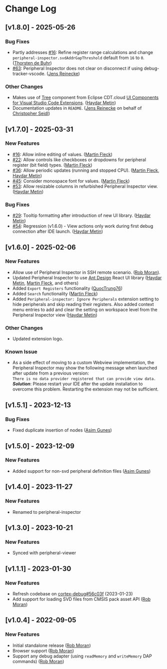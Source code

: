 # Change Log

## [v1.8.0] - 2025-05-26

### Bug Fixes

- Partly addresses [#16](https://github.com/eclipse-cdt-cloud/vscode-peripheral-inspector/issues/60): Refine register range calculations and change `peripheral-inspector.svdAddrGapThreshold` default from `16` to `0`. ([Thorsten de Buhr](https://github.com/thorstendb-ARM/))
- [#63](https://github.com/eclipse-cdt-cloud/vscode-peripheral-inspector/issues/63): Peripheral Inspector does not clear on disconnect if using debug-tracker-vscode. ([Jens Reinecke](https://github.com/jreineckearm))

### Other Changes

- Makes use of [Tree](https://github.com/eclipse-cdt-cloud/vscode-ui-components/tree/main/src/tree) component from Eclipse CDT.cloud [UI Components for Visual Studio Code Extensions](https://github.com/eclipse-cdt-cloud/vscode-ui-components). ([Haydar Metin](https://github.com/haydar-metin))
- Documentation updates in `README`. ([Jens Reinecke](https://github.com/jreineckearm) on behalf of [Christopher Seidl](https://github.com/KeilChris))

## [v1.7.0] - 2025-03-31

### New Features

- [#16](https://github.com/eclipse-cdt-cloud/vscode-peripheral-inspector/issues/16): Allow inline editing of values. ([Martin Fleck](https://github.com/martin-fleck-at))
- [#22](https://github.com/eclipse-cdt-cloud/vscode-peripheral-inspector/issues/22): Allow controls like checkboxes or dropdowns for peripheral register (bit field) types. ([Martin Fleck](https://github.com/martin-fleck-at))
- [#36](https://github.com/eclipse-cdt-cloud/vscode-peripheral-inspector/issues/36): Allow periodic updates (running and stopped CPU). ([Martin Fleck](https://github.com/martin-fleck-at), [Haydar Metin](https://github.com/haydar-metin))
- [#45](https://github.com/eclipse-cdt-cloud/vscode-peripheral-inspector/issues/45): Consider monospace font for values. ([Martin Fleck](https://github.com/martin-fleck-at))
- [#53](https://github.com/eclipse-cdt-cloud/vscode-peripheral-inspector/issues/53): Allow resizable columns in refurbished Peripheral Inspector view. ([Haydar Metin](https://github.com/haydar-metin))

### Bug Fixes

- [#29](https://github.com/eclipse-cdt-cloud/vscode-peripheral-inspector/issues/29): Tooltip formatting after introduction of new UI library. ([Haydar Metin](https://github.com/haydar-metin))
- [#54](https://github.com/eclipse-cdt-cloud/vscode-peripheral-inspector/issues/54): Regression (v1.6.0) - View actions only work during first debug connection after IDE launch. ([Haydar Metin](https://github.com/haydar-metin))

## [v1.6.0] - 2025-02-06

### New Features

- Allow use of Peripheral Inspector in SSH remote scenario. ([Rob Moran](https://github.com/thegecko)).
- Updated Peripheral Inspector to use [Ant Design](https://ant.design/docs/react/introduce/) React UI library ([Haydar Metin](https://github.com/haydar-metin), [Martin Fleck](https://github.com/martin-fleck-at), and others)
- Added `Export Registers` functionality ([QuocTrung76](https://github.com/QuocTrung76))
- Added `Search` functionality ([Martin Fleck](https://github.com/martin-fleck-at))
- Added `Peripheral-inspector: Ignore Peripherals` extension setting to hide peripherals and skip reading their registers. Also added context menu entries to add and clear the setting on workspace level from the Peripheral Inspector view ([Haydar Metin](https://github.com/haydar-metin))

### Other Changes

- Updated extension logo.

### Known Issue

- As a side effect of moving to a custom Webview implementation, the Peripheral Inspector may show the following message when launched after update from a previous version:<br>
  `There is no data provider registered that can provide view data.`<br>
  **_Solution_**: Please restart your IDE after the update installation to overcome this problem. Restarting the extension may not be sufficient.

## [v1.5.1] - 2023-12-13

### Bug Fixes

- Fixed duplicate insertion of nodes ([Asim Gunes](https://github.com/asimgunes))

## [v1.5.0] - 2023-12-09

### New Features

- Added support for non-svd peripheral definition files ([Asim Gunes](https://github.com/asimgunes))

## [v1.4.0] - 2023-11-27

### New Features

- Renamed to peripheral-inspector

## [v1.3.0] - 2023-10-21

### New Features

- Synced with peripheral-viewer

## [v1.1.1] - 2023-01-30

### New Features

- Refresh codebase on [cortex-debug#56c03f](https://github.com/Marus/cortex-debug/commit/056c03f01e008828e6527c571ef5c9adaf64083f) (2023-01-23)
- Add support for loading SVD files from CMSIS pack asset API ([Rob Moran](https://github.com/thegecko))

## [v1.0.4] - 2022-09-05

### New Features

- Initial standalone release ([Rob Moran](https://github.com/thegecko))
- Browser support ([Rob Moran](https://github.com/thegecko))
- Support any debug adapter (using `readMemory` and `writeMemory` DAP commands) ([Rob Moran](https://github.com/thegecko))

